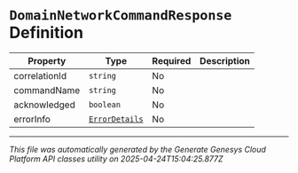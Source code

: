# `DomainNetworkCommandResponse` Definition

| Property | Type | Required | Description |
|----------|------|----------|-------------|
| correlationId | `string` | No |  |
| commandName | `string` | No |  |
| acknowledged | `boolean` | No |  |
| errorInfo | [`ErrorDetails`](errordetails-definition.md) | No |  |

---

*This file was automatically generated by the Generate Genesys Cloud Platform API classes utility on 2025-04-24T15:04:25.877Z*